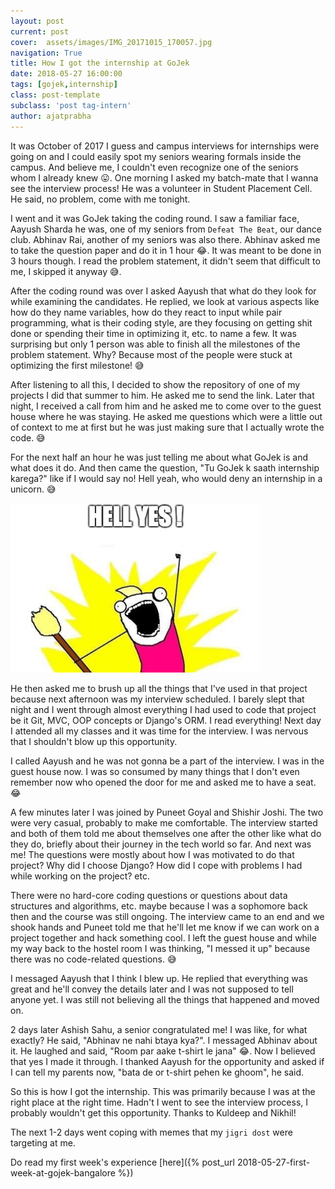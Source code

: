 ```yaml
---
layout: post
current: post
cover:  assets/images/IMG_20171015_170057.jpg
navigation: True
title: How I got the internship at GoJek
date: 2018-05-27 16:00:00
tags: [gojek,internship]
class: post-template
subclass: 'post tag-intern'
author: ajatprabha
---
```


It was October of 2017 I guess and campus interviews for internships were going on and I could easily spot my seniors wearing formals inside the campus. And believe me, I couldn't even recognize one of the seniors whom I already knew 😛. One morning I asked my batch-mate that I wanna see the interview process! He was a volunteer in Student Placement Cell. He said, no problem, come with me tonight.  

I went and it was GoJek taking the coding round. I saw a familiar face, Aayush Sharda he was, one of my seniors from `Defeat The Beat`, our dance club. Abhinav Rai, another of my seniors was also there. Abhinav asked me to take the question paper and do it in 1 hour 😂. It was meant to be done in 3 hours though. I read the problem statement, it didn't seem that difficult to me, I skipped it anyway 😅.  

After the coding round was over I asked Aayush that what do they look for while examining the candidates. He replied, we look at various aspects like how do they name variables, how do they react to input while pair programming, what is their coding style, are they focusing on getting shit done or spending their time in optimizing it, etc. to name a few. It was surprising but only 1 person was able to finish all the milestones of the problem statement. Why? Because most of the people were stuck at optimizing the first milestone! 😅  

After listening to all this, I decided to show the repository of one of my projects I did that summer to him. He asked me to send the link. Later that night, I received a call from him and he asked me to come over to the guest house where he was staying. He asked me questions which were a little out of context to me at first but he was just making sure that I actually wrote the code. 😅  

For the next half an hour he was just telling me about what GoJek is and what does it do. And then came the question, "Tu GoJek k saath internship karega?" like if I would say no! Hell yeah, who would deny an internship in a unicorn. 😅  

<img src="/assets/images/2b354w.jpg" alt="hell yeah meme" style="max-width: 400px;" />  

He then asked me to brush up all the things that I've used in that project because next afternoon was my interview scheduled. I barely slept that night and I went through almost everything I had used to code that project be it Git, MVC, OOP concepts or Django's ORM. I read everything! Next day I attended all my classes and it was time for the interview. I was nervous that I shouldn't blow up this opportunity.  

I called Aayush and he was not gonna be a part of the interview. I was in the guest house now. I was so consumed by many things that I don't even remember now who opened the door for me and asked me to have a seat. 😂  

A few minutes later I was joined by Puneet Goyal and Shishir Joshi. The two were very casual, probably to make me comfortable. The interview started and both of them told me about themselves one after the other like what do they do, briefly about their journey in the tech world so far. And next was me! The questions were mostly about how I was motivated to do that project? Why did I choose Django? How did I cope with problems I had while working on the project? etc.  

There were no hard-core coding questions or questions about data structures and algorithms, etc. maybe because I was a sophomore back then and the course was still ongoing. The interview came to an end and we shook hands and Puneet told me that he'll let me know if we can work on a project together and hack something cool. I left the guest house and while my way back to the hostel room I was thinking, "I messed it up" because there was no code-related questions. 😅  

I messaged Aayush that I think I blew up. He replied that everything was great and he'll convey the details later and I was not supposed to tell anyone yet. I was still not believing all the things that happened and moved on.  

2 days later Ashish Sahu, a senior congratulated me! I was like, for what exactly? He said, "Abhinav ne nahi btaya kya?". I messaged Abhinav about it. He laughed and said, "Room par aake t-shirt le jana" 😂. Now I believed that yes I made it through. I thanked Aayush for the opportunity and asked if I can tell my parents now, "bata de or t-shirt pehen ke ghoom", he said.  

So this is how I got the internship. This was primarily because I was at the right place at the right time. Hadn't I went to see the interview process, I probably wouldn't get this opportunity. Thanks to Kuldeep and Nikhil!  

The next 1-2 days went coping with memes that my `jigri dost` were targeting at me.  

Do read my first week's experience [here]({% post_url 2018-05-27-first-week-at-gojek-bangalore %})
